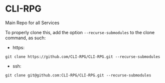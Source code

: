 # CLI-RPG
Main Repo for all Services


To properly clone this, add the option `--recurse-submodules` to the clone command, as such:

 - https:
 ```
 git clone https://github.com/CLI-RPG/CLI-RPG.git --recurse-submodules
 ```
 - ssh:
 ```
 git clone git@github.com:CLI-RPG/CLI-RPG.git --recurse-submodules
 ```
